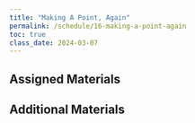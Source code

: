 ```yaml
---
title: "Making A Point, Again"
permalink: /schedule/16-making-a-point-again
toc: true
class_date: 2024-03-07
---
```


## Assigned Materials

## Additional Materials
